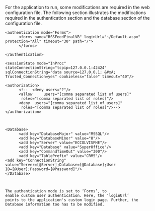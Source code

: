 <properties date="2016-05-10"
SortOrder="16"
/>

For the application to run, some modifications are required in the web configuration file. The following section illustrates the modifications required in the authentication section and the database section of the configuration file.

 

```
<authentication mode="Forms">
      <forms name="RSSFeedFinalVB" loginUrl="~/Default.aspx"
protection="All" timeout="30" path="/">
      </forms>
 
</authentication>
 
<sessionState mode="InProc"
stateConnectionString="tcpip=127.0.0.1:42424"
sqlConnectionString="data source=127.0.0.1; &#xA; 
Trusted_Connection=yes" cookieless="false" timeout="40"/>
 
<authorization>
      <!--  <deny users="?"/>
      <allow     users="[comma separated list of users]"
       roles="[comma separated list of roles]"/>
      <deny  users="[comma separated list of users]"
       roles="[comma separated list of roles]"/>-->
</authorization> 
 
 
 
<Database>
      <add key="DatabaseMajor" value="MSSQL"/>
      <add key="DatabaseMinor" value="8"/>
      <add key="Server" value="ECCOLVISPHE"/>
      <add key="Database" value="SuperOffice"/>
      <add key="CommandTimeOut" value="300"/>
      <add key="TablePrefix" value="CRM5"/>
<add key="ConnectionString"
value="Server=[@Server];Database=[@Database];User
ID=[@User];Password=[@Password]"/>
</Database>

 

The authentication mode is set to ‘Forms’, to
enable custom user authentication. Here, the ‘loginUrl’
points to the application's custom login page. Further, the
Database information too has to be modified.
```
